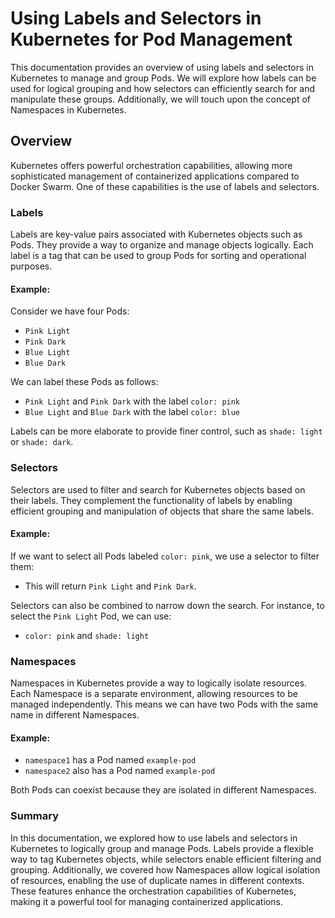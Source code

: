 # Using Labels and Selectors in Kubernetes for Pod Management

This documentation provides an overview of using labels and selectors in Kubernetes to manage and group Pods. We will explore how labels can be used for logical grouping and how selectors can efficiently search for and manipulate these groups. Additionally, we will touch upon the concept of Namespaces in Kubernetes.

## Overview

Kubernetes offers powerful orchestration capabilities, allowing more sophisticated management of containerized applications compared to Docker Swarm. One of these capabilities is the use of labels and selectors.

### Labels

Labels are key-value pairs associated with Kubernetes objects such as Pods. They provide a way to organize and manage objects logically. Each label is a tag that can be used to group Pods for sorting and operational purposes.

#### Example:

Consider we have four Pods:
- `Pink Light`
- `Pink Dark`
- `Blue Light`
- `Blue Dark`

We can label these Pods as follows:
- `Pink Light` and `Pink Dark` with the label `color: pink`
- `Blue Light` and `Blue Dark` with the label `color: blue`

Labels can be more elaborate to provide finer control, such as `shade: light` or `shade: dark`.

### Selectors

Selectors are used to filter and search for Kubernetes objects based on their labels. They complement the functionality of labels by enabling efficient grouping and manipulation of objects that share the same labels.

#### Example:

If we want to select all Pods labeled `color: pink`, we use a selector to filter them:
- This will return `Pink Light` and `Pink Dark`.

Selectors can also be combined to narrow down the search. For instance, to select the `Pink Light` Pod, we can use:
- `color: pink` and `shade: light`

### Namespaces

Namespaces in Kubernetes provide a way to logically isolate resources. Each Namespace is a separate environment, allowing resources to be managed independently. This means we can have two Pods with the same name in different Namespaces.

#### Example:

- `namespace1` has a Pod named `example-pod`
- `namespace2` also has a Pod named `example-pod`

Both Pods can coexist because they are isolated in different Namespaces.

### Summary

In this documentation, we explored how to use labels and selectors in Kubernetes to logically group and manage Pods. Labels provide a flexible way to tag Kubernetes objects, while selectors enable efficient filtering and grouping. Additionally, we covered how Namespaces allow logical isolation of resources, enabling the use of duplicate names in different contexts. These features enhance the orchestration capabilities of Kubernetes, making it a powerful tool for managing containerized applications.